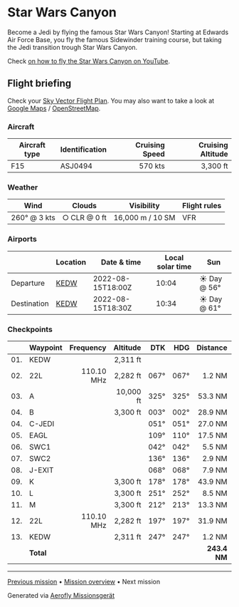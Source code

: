# Star Wars Canyon

Become a Jedi by flying the famous Star Wars Canyon! Starting at Edwards Air Force Base, you fly the famous Sidewinder training course, but taking the Jedi transition trough Star Wars Canyon.

Check [on how to fly the Star Wars Canyon on YouTube](https://www.youtube.com/watch?v=2_L357HY7MQ).

## Flight briefing

Check your [Sky Vector Flight Plan](https://skyvector.com/?ll=34.908089,-117.885528&chart=301&zoom=3&fpl=N0570A000%20KEDW%203539N11829W%203608N11827W%203625N11801W%203619N11741W%203623N11736W%203621N11734W%203624N11724W%203539N11722W%203537N11732W%203525N11740W%20KEDW). You may also want to take a look at [Google Maps](https://www.google.com/maps/@?api=1&map_action=map&center=35.662378,-117.92500000000001&zoom=7&basemap=terrain) / [OpenStreetMap](https://www.openstreetmap.org/#map=7/35.662378/-117.92500000000001).

### Aircraft

| Aircraft type | Identification | Cruising Speed | Cruising Altitude |
| ------------- | -------------- | -------------: | ----------------: |
| F15           | ASJ0494        |        570 kts |          3,300 ft |

### Weather

| Wind         | Clouds       | Visibility       | Flight rules |
| ------------ | ------------ | ---------------- | ------------ |
| 260° @ 3 kts | ○ CLR @ 0 ft | 16,000 m / 10 SM | VFR          |

### Airports

|             | Location                                 | Date & time       | Local solar time | Sun         |
| ----------- | ---------------------------------------- | ----------------- | ---------------- | ----------- |
| Departure   | [KEDW](https://opennav.com/airport/KEDW) | 2022-08-15T18:00Z | 10:04            | ☀ Day @ 56° |
| Destination | [KEDW](https://opennav.com/airport/KEDW) | 2022-08-15T18:30Z | 10:34            | ☀ Day @ 61° |

### Checkpoints

|     | Waypoint  |  Frequency |  Altitude |  DTK |  HDG |     Distance |       ETE |
| :-: | --------- | ---------: | --------: | ---: | ---: | -----------: | --------: |
| 01. | KEDW      |            |  2,311 ft |      |      |              |           |
| 02. | 22L       | 110.10 MHz |  2,282 ft | 067° | 067° |       1.2 NM |     02:29 |
| 03. | A         |            | 10,000 ft | 325° | 325° |      53.3 NM |     05:38 |
| 04. | B         |            |  3,300 ft | 003° | 002° |      28.9 NM |     03:03 |
| 04. | C-JEDI    |            |           | 051° | 051° |      27.0 NM |     02:50 |
| 05. | EAGL      |            |           | 109° | 110° |      17.5 NM |     01:50 |
| 06. | SWC1      |            |           | 042° | 042° |       5.5 NM |     00:35 |
| 07. | SWC2      |            |           | 136° | 136° |       2.9 NM |     00:19 |
| 08. | J-EXIT    |            |           | 068° | 068° |       7.9 NM |     00:50 |
| 09. | K         |            |  3,300 ft | 178° | 178° |      43.9 NM |     04:38 |
| 10. | L         |            |  3,300 ft | 251° | 252° |       8.5 NM |     00:55 |
| 11. | M         |            |  3,300 ft | 212° | 213° |      13.3 NM |     01:25 |
| 12. | 22L       | 110.10 MHz |  2,282 ft | 197° | 197° |      31.9 NM |     03:22 |
| 13. | KEDW      |            |  2,311 ft | 247° | 247° |       1.2 NM |     02:29 |
|     | **Total** |            |           |      |      | **243.4 NM** | **30:26** |

---

[Previous mission](./Sidewinder_Low_Level.md) • [Mission overview](./README.md) • Next mission

Generated via [Aerofly Missionsgerät](https://github.com/fboes/aerofly-missions)

